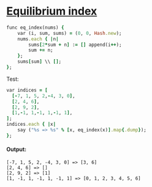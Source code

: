 [1]: http://rosettacode.org/wiki/Equilibrium_index

# [Equilibrium index][1]

```ruby
func eq_index(nums) {
    var (i, sum, sums) = (0, 0, Hash.new);
    nums.each { |n|
        sums[2*sum + n] := [] append(i++);
        sum += n;
    };
    sums[sum] \\ [];
};
```


Test:

```ruby
var indices = [
  [-7, 1, 5, 2,-4, 3, 0],
  [2, 4, 6],
  [2, 9, 2],
  [1,-1, 1,-1, 1,-1, 1],
];
indices.each { |x|
    say ("%s => %s" % [x, eq_index(x)].map{.dump});
};
```

#### Output:
```
[-7, 1, 5, 2, -4, 3, 0] => [3, 6]
[2, 4, 6] => []
[2, 9, 2] => [1]
[1, -1, 1, -1, 1, -1, 1] => [0, 1, 2, 3, 4, 5, 6]
```
